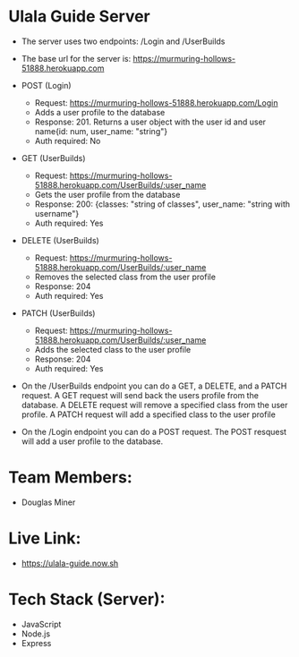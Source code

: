 # Ulala Guide Server
  * The server uses two endpoints: /Login and /UserBuilds
  * The base url for the server is: https://murmuring-hollows-51888.herokuapp.com

  * POST (Login)
    * Request: https://murmuring-hollows-51888.herokuapp.com/Login
    * Adds a user profile to the database
    * Response: 201. Returns a user object with the user id and user name{id: num, user_name: "string"}
    * Auth required: No

  * GET (UserBuilds)
    * Request: https://murmuring-hollows-51888.herokuapp.com/UserBuilds/:user_name
    * Gets the user profile from the database
    * Response: 200: {classes: "string of classes", user_name: "string with username"}
    * Auth required: Yes

  * DELETE (UserBuilds)
    * Request: https://murmuring-hollows-51888.herokuapp.com/UserBuilds/:user_name
    * Removes the selected class from the user profile
    * Response:  204
    * Auth required: Yes

  * PATCH (UserBuilds)
    * Request: https://murmuring-hollows-51888.herokuapp.com/UserBuilds/:user_name
    * Adds the selected class to the user profile
    * Response: 204
    * Auth required: Yes

  * On the /UserBuilds endpoint you can do a GET, a DELETE, and a PATCH request. A GET request will send back the users profile from the database. A DELETE request will remove a specified class from the user profile. A PATCH request will add a specified class to the user profile

  * On the /Login endpoint you can do a POST request. The POST resquest will add a user profile to the database.

# Team Members:
  * Douglas Miner

# Live Link:
  * https://ulala-guide.now.sh

# Tech Stack (Server):
  * JavaScript
  * Node.js
  * Express